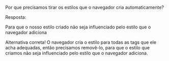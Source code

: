 Por que precisamos tirar os estilos que o navegador cria automaticamente?

Resposta:

Para que o nosso estilo criado não seja influenciado pelo estilo que o navegador adiciona


Alternativa correta! O navegador cria o estilo para todas as tags que ele acha adequadas, então precisamos removê-lo, para que o estilo que criamos não seja influenciado pelo estilo que o navegador adiciona.